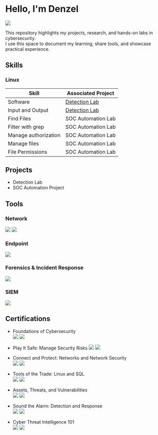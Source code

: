 # Hello, I'm Denzel
<a href="https://www.linkedin.com/in/denzelyunzal"><img src="https://img.shields.io/badge/-LinkedIn-0072b1?&style=for-the-badge&logo=linkedin&logoColor=white" /></a>

This repository highlights my projects, research, and hands-on labs in cybersecurity.  
I use this space to document my learning, share tools, and showcase practical experience.

## Skills

### Linux

| Skill                                         | Associated Project         |
|-----------------------------------------------|----------------------------|
| Software          | <a href="https://google.com">Detection Lab</a>|
| Input and Output | <a href="https://google.com">Detection Lab</a>|
| Find Files         | SOC Automation Lab|
| Filter with grep      | SOC Automation Lab|
| Manage authorization | SOC Automation Lab|
| Manage files                  | SOC Automation Lab|
| File Permissions | SOC Automation Lab|

## Projects
- Detection Lab
- SOC Automation Project

## Tools

### Network
<div>
<img src="https://img.shields.io/badge/-Suricata-EF3B2D?&style=for-the-badge&logo=Suricata&logoColor=white" />
<img src="https://img.shields.io/badge/-Wireshark-1679A7?&style=for-the-badge&logo=Wireshark&logoColor=white" />
</div>

### Endpoint
<img src="https://img.shields.io/badge/-Microsoft_Defender_for_Endpoint-00A4EF?&style=for-the-badge&logo=Microsoft&logoColor=white" />

### Forensics & Incident Response
<img src="https://img.shields.io/badge/-tcpdump-000000?&style=for-the-badge&logo=linux&logoColor=white" />

### SIEM
<img src="https://img.shields.io/badge/-Splunk-000000?&style=for-the-badge&logo=Splunk&logoColor=white" />

## Certifications
- Foundations of Cybersecurity  
  <img src="https://img.shields.io/badge/-Google-4285F4?&style=for-the-badge&logo=Google&logoColor=white" /> <img src="https://img.shields.io/badge/-Coursera-0056D2?&style=for-the-badge&logo=Coursera&logoColor=white" />

- Play It Safe: Manage Security Risks 
  <img src="https://img.shields.io/badge/-Google-4285F4?&style=for-the-badge&logo=Google&logoColor=white" /> <img src="https://img.shields.io/badge/-Coursera-0056D2?&style=for-the-badge&logo=Coursera&logoColor=white" />

- Connect and Protect: Networks and Network Security  
  <img src="https://img.shields.io/badge/-Google-4285F4?&style=for-the-badge&logo=Google&logoColor=white" /> <img src="https://img.shields.io/badge/-Coursera-0056D2?&style=for-the-badge&logo=Coursera&logoColor=white" />

- Tools of the Trade: Linux and SQL  
  <img src="https://img.shields.io/badge/-Google-4285F4?&style=for-the-badge&logo=Google&logoColor=white" /> <img src="https://img.shields.io/badge/-Coursera-0056D2?&style=for-the-badge&logo=Coursera&logoColor=white" />

- Assets, Threats, and Vulnerabilities  
  <img src="https://img.shields.io/badge/-Google-4285F4?&style=for-the-badge&logo=Google&logoColor=white" /> <img src="https://img.shields.io/badge/-Coursera-0056D2?&style=for-the-badge&logo=Coursera&logoColor=white" />

- Sound the Alarm: Detection and Response  
  <img src="https://img.shields.io/badge/-Google-4285F4?&style=for-the-badge&logo=Google&logoColor=white" /> <img src="https://img.shields.io/badge/-Coursera-0056D2?&style=for-the-badge&logo=Coursera&logoColor=white" />

- Cyber Threat Intelligence 101  
  <img src="https://img.shields.io/badge/-CTI101-333333?&style=for-the-badge&logo=target&logoColor=white" /> <img src="https://img.shields.io/badge/-arcX-FF6F00?&style=for-the-badge&logoColor=white" /> 



